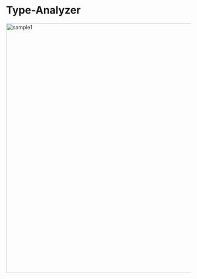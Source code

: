 # Type-Analyzer
<img width="680" alt="sample1" src="https://github.com/priyansi032005/Type-Analyzer/assets/129680516/47a3ad4d-a2db-4510-9e99-03ae86f29cc0">

